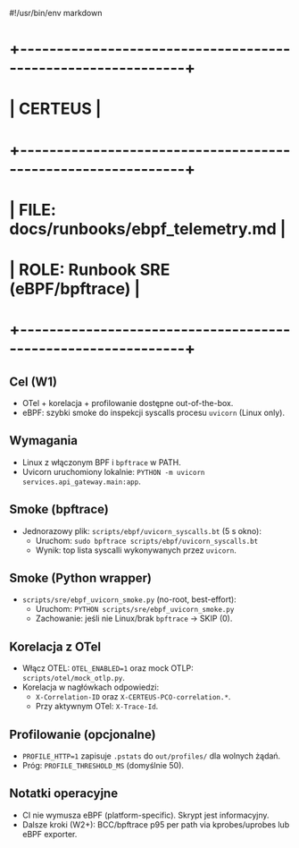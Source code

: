 #!/usr/bin/env markdown

# +-------------------------------------------------------------+
# |                          CERTEUS                            |
# +-------------------------------------------------------------+
# | FILE: docs/runbooks/ebpf_telemetry.md                       |
# | ROLE: Runbook SRE (eBPF/bpftrace)                           |
# +-------------------------------------------------------------+

## Cel (W1)
- OTel + korelacja + profilowanie dostępne out-of-the-box.
- eBPF: szybki smoke do inspekcji syscalls procesu `uvicorn` (Linux only).

## Wymagania
- Linux z włączonym BPF i `bpftrace` w PATH.
- Uvicorn uruchomiony lokalnie: `PYTHON -m uvicorn services.api_gateway.main:app`.

## Smoke (bpftrace)
- Jednorazowy plik: `scripts/ebpf/uvicorn_syscalls.bt` (5 s okno):
  - Uruchom: `sudo bpftrace scripts/ebpf/uvicorn_syscalls.bt`
  - Wynik: top lista syscalli wykonywanych przez `uvicorn`.

## Smoke (Python wrapper)
- `scripts/sre/ebpf_uvicorn_smoke.py` (no-root, best-effort):
  - Uruchom: `PYTHON scripts/sre/ebpf_uvicorn_smoke.py`
  - Zachowanie: jeśli nie Linux/brak `bpftrace` → SKIP (0).

## Korelacja z OTel
- Włącz OTEL: `OTEL_ENABLED=1` oraz mock OTLP: `scripts/otel/mock_otlp.py`.
- Korelacja w nagłówkach odpowiedzi:
  - `X-Correlation-ID` oraz `X-CERTEUS-PCO-correlation.*`.
  - Przy aktywnym OTel: `X-Trace-Id`.

## Profilowanie (opcjonalne)
- `PROFILE_HTTP=1` zapisuje `.pstats` do `out/profiles/` dla wolnych żądań.
- Próg: `PROFILE_THRESHOLD_MS` (domyślnie 50).

## Notatki operacyjne
- CI nie wymusza eBPF (platform-specific). Skrypt jest informacyjny.
- Dalsze kroki (W2+): BCC/bpftrace p95 per path via kprobes/uprobes lub eBPF exporter.

